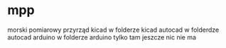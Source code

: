 # mpp
morski pomiarowy przyrząd
kicad w folderze kicad
autocad w folderdze autocad
arduino w folderze arduino tylko tam jeszcze nic nie ma